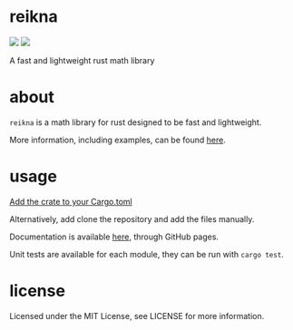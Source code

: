 # reikna

[![](https://travis-ci.org/phillip-h/reikna.svg?branch=master)](https://travis-ci.org/phillip-h/reikna) [![](https://img.shields.io/crates/v/reikna.svg)](https://crates.io/crates/reikna)

A fast and lightweight rust math library

# about

`reikna` is a math library for rust designed to be fast and lightweight. 

More information, including examples, can be found 
[here](https://phillip-h.github.io/doc/reikna/reikna/index.html). 

# usage

[Add the crate to your Cargo.toml](https://crates.io/crates/reikna)

Alternatively, add clone the repository and add the files manually.

Documentation is available
[here](https://phillip-h.github.io/reikna/reikna/index.html), 
through GitHub pages.

Unit tests are available for each module, they can be run with `cargo test`.

# license

Licensed under the MIT License, see LICENSE for more information.
